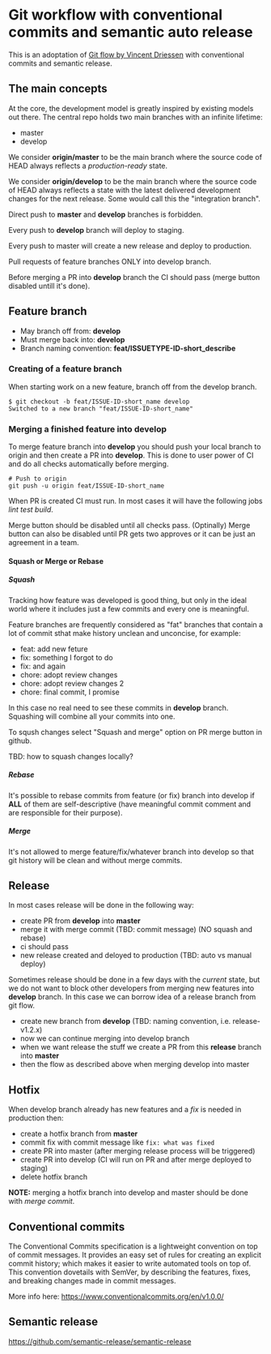 # Git workflow with conventional commits and semantic auto release

This is an adoptation of [Git flow by Vincent Driessen](https://nvie.com/posts/a-successful-git-branching-model/)
with conventional commits and semantic release.

## The main concepts

At the core, the development model is greatly inspired by existing
models out there. The central repo holds two main branches with an
infinite lifetime:

- master
- develop

We consider **origin/master** to be the main branch where the
source code of HEAD always reflects a _production-ready_ state.

We consider **origin/develop** to be the main branch where the 
source code of HEAD always reflects a state with the latest
delivered development changes for the next release. Some would
call this the "integration branch".

Direct push to **master** and **develop** branches is forbidden.

Every push to **develop** branch will deploy to staging.

Every push to master will create a new release and deploy to production.

Pull requests of feature branches ONLY into develop branch.

Before merging a PR into **develop** branch the CI should pass (merge button disabled untill it's done).

## Feature branch

- May branch off from: **develop**
- Must merge back into: **develop**
- Branch naming convention: **feat/ISSUETYPE-ID-short_describe**

### Creating of a feature branch

When starting work on a new feature, branch off from the develop branch.

```
$ git checkout -b feat/ISSUE-ID-short_name develop
Switched to a new branch "feat/ISSUE-ID-short_name"
```

### Merging a finished feature into develop

To merge feature branch into **develop** you should push your local branch
to origin and then create a PR into **develop**. This is done to user power
of CI and do all checks automatically before merging.

```
# Push to origin
git push -u origin feat/ISSUE-ID-short_name
```

When PR is created CI must run. In most cases it will have the following jobs _lint_ _test_ _build_.

Merge button should be disabled until all checks pass.
(Optinally) Merge button can also be disabled until PR gets two approves or it can be just an agreement in a team.

#### Squash or Merge or Rebase

##### Squash

Tracking how feature was developed is good thing, but only in the
ideal world where it includes just a few commits and every one is meaningful.

Feature branches are frequently considered as "fat" branches that contain a lot
of commit sthat make history unclean and unconcise, for example:

- feat: add new feture
- fix: something I forgot to do
- fix: and again
- chore: adopt review changes
- chore: adopt review changes 2
- chore: final commit, I promise

In this case no real need to see these commits in **develop** branch.
Squashing will combine all your commits into one.

To sqush changes select "Squash and merge" option on PR merge button in github.

TBD: how to squash changes locally?

##### Rebase

It's possible to rebase commits from feature (or fix) branch into develop if **ALL** of them are self-descriptive (have meaningful commit comment and are responsible for their purpose).

##### Merge

It's not allowed to merge feature/fix/whatever branch into develop so that git history will be clean and without merge commits.

## Release

In most cases release will be done in the following way:

- create PR from **develop** into **master**
- merge it with merge commit (TBD: commit message) (NO squash and rebase)
- ci should pass
- new release created and deloyed to production (TBD: auto vs manual deploy)

Sometimes release should be done in a few days with the _current_ state, but we do not want to block other developers from merging new features into **develop** branch. In this case we can borrow idea of a release branch from git flow.

- create new branch from **develop** (TBD: naming convention, i.e. release-v1.2.x)
- now we can continue merging into develop branch
- when we want release the stuff we create a PR from this **release** branch into **master**
- then the flow as described above when merging develop into master

## Hotfix

When develop branch already has new features and a _fix_ is needed in production then:

- create a hotfix branch from **master**
- commit fix with commit message like `fix: what was fixed`
- create PR into master (after merging release process will be triggered)
- create PR into develop (CI will run on PR and after merge deployed to staging)
- delete hotfix branch

**NOTE:** merging a hotfix branch into develop and master should be done with _merge commit_.

## Conventional commits

The Conventional Commits specification is a lightweight convention on top of commit messages. It provides an easy set of rules for creating an explicit commit history; which makes it easier to write automated tools on top of. This convention dovetails with SemVer, by describing the features, fixes, and breaking changes made in commit messages.

More info here: https://www.conventionalcommits.org/en/v1.0.0/

## Semantic release

https://github.com/semantic-release/semantic-release
